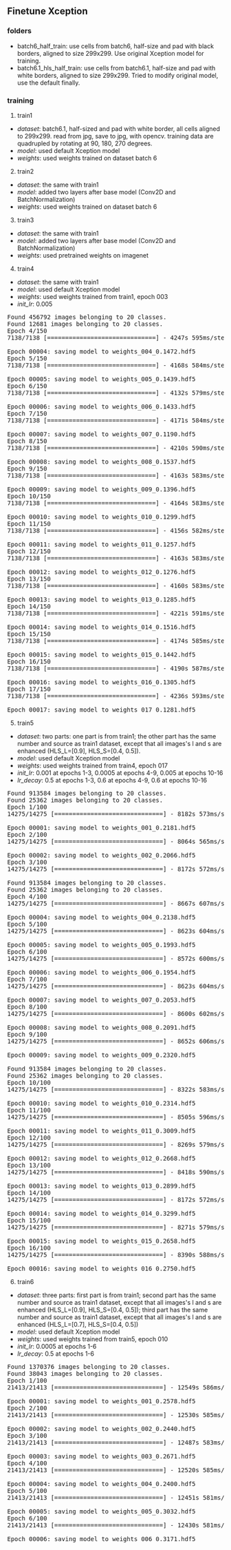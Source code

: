 ## Finetune Xception

### folders
 - batch6_half_train: use cells from batch6, half-size and pad with black borders, aligned to size 299x299. Use original Xception model for training.
 - batch6.1_hls_half_train: use cells from batch6.1, half-size and pad with white borders, aligned to size 299x299. Tried to modify original model, use the default finally.

### training
1. train1
 - _dataset_: batch6.1, half-sized and pad with white border, all cells aligned to 299x299. read from jpg, save to jpg, with opencv. training data are quadrupled by rotating at 90, 180, 270 degrees.
 - _model_: used default Xception model
 - _weights_: used weights trained on dataset batch 6

2. train2
 - _dataset_: the same with train1
 - _model_: added two layers after base model (Conv2D and BatchNormalization)
 - _weights_: used weights trained on dataset batch 6

3. train3
 - _dataset_: the same with train1
 - _model_: added two layers after base model (Conv2D and BatchNormalization)
 - _weights_: used pretrained weights on imagenet

4. train4
 - _dataset_: the same with train1
 - _model_: used default Xception model
 - _weights_: used weights trained from train1, epoch 003
 - _init_lr_: 0.005

<pre>
Found 456792 images belonging to 20 classes.
Found 12681 images belonging to 20 classes.
Epoch 4/150
7138/7138 [==============================] - 4247s 595ms/step - loss: 0.1646 - acc: 0.9416 - val_loss: 0.1472 - val_acc: 0.9492

Epoch 00004: saving model to weights_004_0.1472.hdf5
Epoch 5/150
7138/7138 [==============================] - 4168s 584ms/step - loss: 0.1378 - acc: 0.9498 - val_loss: 0.1439 - val_acc: 0.9521

Epoch 00005: saving model to weights_005_0.1439.hdf5
Epoch 6/150
7138/7138 [==============================] - 4132s 579ms/step - loss: 0.1294 - acc: 0.9525 - val_loss: 0.1433 - val_acc: 0.9543

Epoch 00006: saving model to weights_006_0.1433.hdf5
Epoch 7/150
7138/7138 [==============================] - 4171s 584ms/step - loss: 0.1242 - acc: 0.9544 - val_loss: 0.1190 - val_acc: 0.9579

Epoch 00007: saving model to weights_007_0.1190.hdf5
Epoch 8/150
7138/7138 [==============================] - 4210s 590ms/step - loss: 0.1198 - acc: 0.9556 - val_loss: 0.1537 - val_acc: 0.9542

Epoch 00008: saving model to weights_008_0.1537.hdf5
Epoch 9/150
7138/7138 [==============================] - 4163s 583ms/step - loss: 0.1176 - acc: 0.9564 - val_loss: 0.1396 - val_acc: 0.9563

Epoch 00009: saving model to weights_009_0.1396.hdf5
Epoch 10/150
7138/7138 [==============================] - 4164s 583ms/step - loss: 0.1173 - acc: 0.9567 - val_loss: 0.1299 - val_acc: 0.9568

Epoch 00010: saving model to weights_010_0.1299.hdf5
Epoch 11/150
7138/7138 [==============================] - 4156s 582ms/step - loss: 0.1170 - acc: 0.9566 - val_loss: 0.1257 - val_acc: 0.9578

Epoch 00011: saving model to weights_011_0.1257.hdf5
Epoch 12/150
7138/7138 [==============================] - 4163s 583ms/step - loss: 0.1168 - acc: 0.9565 - val_loss: 0.1276 - val_acc: 0.9573

Epoch 00012: saving model to weights_012_0.1276.hdf5
Epoch 13/150
7138/7138 [==============================] - 4160s 583ms/step - loss: 0.1161 - acc: 0.9568 - val_loss: 0.1285 - val_acc: 0.9575

Epoch 00013: saving model to weights_013_0.1285.hdf5
Epoch 14/150
7138/7138 [==============================] - 4221s 591ms/step - loss: 0.1170 - acc: 0.9567 - val_loss: 0.1516 - val_acc: 0.9547

Epoch 00014: saving model to weights_014_0.1516.hdf5
Epoch 15/150
7138/7138 [==============================] - 4174s 585ms/step - loss: 0.1172 - acc: 0.9566 - val_loss: 0.1442 - val_acc: 0.9554

Epoch 00015: saving model to weights_015_0.1442.hdf5
Epoch 16/150
7138/7138 [==============================] - 4190s 587ms/step - loss: 0.1157 - acc: 0.9570 - val_loss: 0.1305 - val_acc: 0.9566

Epoch 00016: saving model to weights_016_0.1305.hdf5
Epoch 17/150
7138/7138 [==============================] - 4236s 593ms/step - loss: 0.1160 - acc: 0.9572 - val_loss: 0.1281 - val_acc: 0.9571

Epoch 00017: saving model to weights_017_0.1281.hdf5
</pre>


5. train5
 - _dataset_: two parts: one part is from train1; the other part has the same number and source as train1 dataset, except that all images's l and s are enhanced (HLS_L=[0.9], HLS_S=[0.4, 0.5]).
 - _model_: used default Xception model
 - _weights_: used weights trained from train4, epoch 017
 - _init_lr_: 0.001 at epochs 1-3, 0.0005 at epochs 4-9, 0.005 at epochs 10-16
 - _lr_decay_: 0.5 at epochs 1-3, 0.6 at epochs 4-9, 0.6 at epochs 10-16

<pre>
Found 913584 images belonging to 20 classes.
Found 25362 images belonging to 20 classes.
Epoch 1/100
14275/14275 [==============================] - 8182s 573ms/step - loss: 0.1901 - acc: 0.9333 - val_loss: 0.2181 - val_acc: 0.9384

Epoch 00001: saving model to weights_001_0.2181.hdf5
Epoch 2/100
14275/14275 [==============================] - 8064s 565ms/step - loss: 0.1764 - acc: 0.9369 - val_loss: 0.2066 - val_acc: 0.9402

Epoch 00002: saving model to weights_002_0.2066.hdf5
Epoch 3/100
14275/14275 [==============================] - 8172s 572ms/step - loss: 0.1730 - acc: 0.9378 - val_loss: 0.2411 - val_acc: 0.9379

Found 913584 images belonging to 20 classes.
Found 25362 images belonging to 20 classes.
Epoch 4/100
14275/14275 [==============================] - 8667s 607ms/step - loss: 0.1692 - acc: 0.9390 - val_loss: 0.2138 - val_acc: 0.9407

Epoch 00004: saving model to weights_004_0.2138.hdf5
Epoch 5/100
14275/14275 [==============================] - 8623s 604ms/step - loss: 0.1662 - acc: 0.9401 - val_loss: 0.1993 - val_acc: 0.9421

Epoch 00005: saving model to weights_005_0.1993.hdf5
Epoch 6/100
14275/14275 [==============================] - 8572s 600ms/step - loss: 0.1650 - acc: 0.9403 - val_loss: 0.1954 - val_acc: 0.9427

Epoch 00006: saving model to weights_006_0.1954.hdf5
Epoch 7/100
14275/14275 [==============================] - 8623s 604ms/step - loss: 0.1642 - acc: 0.9409 - val_loss: 0.2053 - val_acc: 0.9424

Epoch 00007: saving model to weights_007_0.2053.hdf5
Epoch 8/100
14275/14275 [==============================] - 8600s 602ms/step - loss: 0.1643 - acc: 0.9407 - val_loss: 0.2091 - val_acc: 0.9418

Epoch 00008: saving model to weights_008_0.2091.hdf5
Epoch 9/100
14275/14275 [==============================] - 8652s 606ms/step - loss: 0.1636 - acc: 0.9411 - val_loss: 0.2320 - val_acc: 0.9395

Epoch 00009: saving model to weights_009_0.2320.hdf5

Found 913584 images belonging to 20 classes.
Found 25362 images belonging to 20 classes.
Epoch 10/100
14275/14275 [==============================] - 8322s 583ms/step - loss: 0.1535 - acc: 0.9441 - val_loss: 0.2314 - val_acc: 0.9447

Epoch 00010: saving model to weights_010_0.2314.hdf5
Epoch 11/100
14275/14275 [==============================] - 8505s 596ms/step - loss: 0.1403 - acc: 0.9480 - val_loss: 0.3009 - val_acc: 0.9394

Epoch 00011: saving model to weights_011_0.3009.hdf5
Epoch 12/100
14275/14275 [==============================] - 8269s 579ms/step - loss: 0.1373 - acc: 0.9492 - val_loss: 0.2668 - val_acc: 0.9424

Epoch 00012: saving model to weights_012_0.2668.hdf5
Epoch 13/100
14275/14275 [==============================] - 8418s 590ms/step - loss: 0.1351 - acc: 0.9498 - val_loss: 0.2899 - val_acc: 0.9401

Epoch 00013: saving model to weights_013_0.2899.hdf5
Epoch 14/100
14275/14275 [==============================] - 8172s 572ms/step - loss: 0.1345 - acc: 0.9502 - val_loss: 0.3299 - val_acc: 0.9377

Epoch 00014: saving model to weights_014_0.3299.hdf5
Epoch 15/100
14275/14275 [==============================] - 8271s 579ms/step - loss: 0.1342 - acc: 0.9502 - val_loss: 0.2658 - val_acc: 0.9422

Epoch 00015: saving model to weights_015_0.2658.hdf5
Epoch 16/100
14275/14275 [==============================] - 8390s 588ms/step - loss: 0.1343 - acc: 0.9503 - val_loss: 0.2750 - val_acc: 0.9412

Epoch 00016: saving model to weights_016_0.2750.hdf5
</pre>


6. train6
 - _dataset_: three parts: first part is from train1; second part has the same number and source as train1 dataset, except that all images's l and s are enhanced (HLS_L=[0.9], HLS_S=[0.4, 0.5]); third part has the same number and source as train1 dataset, except that all images's l and s are enhanced (HLS_L=[0.7], HLS_S=[0.4, 0.5])
 - _model_: used default Xception model
 - _weights_: used weights trained from train5, epoch 010
 - _init_lr_: 0.0005 at epochs 1-6
 - _lr_decay_: 0.5 at epochs 1-6

<pre>
Found 1370376 images belonging to 20 classes.
Found 38043 images belonging to 20 classes.
Epoch 1/100
21413/21413 [==============================] - 12549s 586ms/step - loss: 0.1425 - acc: 0.9477 - val_loss: 0.2578 - val_acc: 0.9435

Epoch 00001: saving model to weights_001_0.2578.hdf5
Epoch 2/100
21413/21413 [==============================] - 12530s 585ms/step - loss: 0.1406 - acc: 0.9484 - val_loss: 0.2440 - val_acc: 0.9449

Epoch 00002: saving model to weights_002_0.2440.hdf5
Epoch 3/100
21413/21413 [==============================] - 12487s 583ms/step - loss: 0.1403 - acc: 0.9485 - val_loss: 0.2671 - val_acc: 0.9430

Epoch 00003: saving model to weights_003_0.2671.hdf5
Epoch 4/100
21413/21413 [==============================] - 12520s 585ms/step - loss: 0.1398 - acc: 0.9484 - val_loss: 0.2400 - val_acc: 0.9442

Epoch 00004: saving model to weights_004_0.2400.hdf5
Epoch 5/100
21413/21413 [==============================] - 12451s 581ms/step - loss: 0.1397 - acc: 0.9484 - val_loss: 0.3032 - val_acc: 0.9397

Epoch 00005: saving model to weights_005_0.3032.hdf5
Epoch 6/100
21413/21413 [==============================] - 12430s 581ms/step - loss: 0.1394 - acc: 0.9486 - val_loss: 0.3171 - val_acc: 0.9389

Epoch 00006: saving model to weights_006_0.3171.hdf5
</pre>